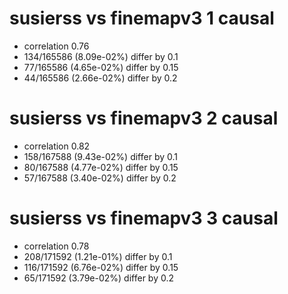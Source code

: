 # susierss vs finemapv3  1 causal

- correlation 0.76
- 134/165586 (8.09e-02%) differ by 0.1
- 77/165586 (4.65e-02%) differ by 0.15
- 44/165586 (2.66e-02%) differ by 0.2


# susierss vs finemapv3  2 causal

- correlation 0.82
- 158/167588 (9.43e-02%) differ by 0.1
- 80/167588 (4.77e-02%) differ by 0.15
- 57/167588 (3.40e-02%) differ by 0.2


# susierss vs finemapv3  3 causal

- correlation 0.78
- 208/171592 (1.21e-01%) differ by 0.1
- 116/171592 (6.76e-02%) differ by 0.15
- 65/171592 (3.79e-02%) differ by 0.2


